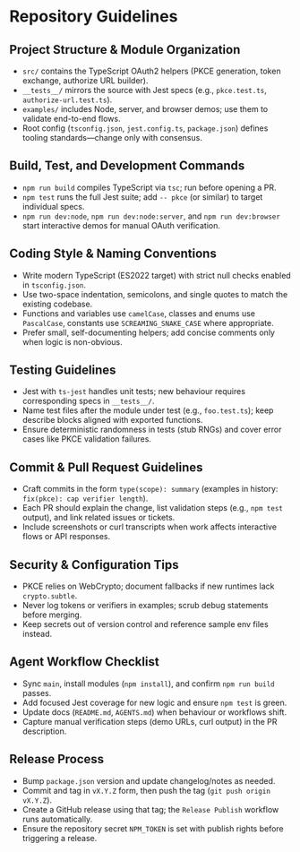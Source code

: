 # Repository Guidelines

## Project Structure & Module Organization
- `src/` contains the TypeScript OAuth2 helpers (PKCE generation, token exchange, authorize URL builder).
- `__tests__/` mirrors the source with Jest specs (e.g., `pkce.test.ts`, `authorize-url.test.ts`).
- `examples/` includes Node, server, and browser demos; use them to validate end-to-end flows.
- Root config (`tsconfig.json`, `jest.config.ts`, `package.json`) defines tooling standards—change only with consensus.

## Build, Test, and Development Commands
- `npm run build` compiles TypeScript via `tsc`; run before opening a PR.
- `npm test` runs the full Jest suite; add `-- pkce` (or similar) to target individual specs.
- `npm run dev:node`, `npm run dev:node:server`, and `npm run dev:browser` start interactive demos for manual OAuth verification.

## Coding Style & Naming Conventions
- Write modern TypeScript (ES2022 target) with strict null checks enabled in `tsconfig.json`.
- Use two-space indentation, semicolons, and single quotes to match the existing codebase.
- Functions and variables use `camelCase`, classes and enums use `PascalCase`, constants use `SCREAMING_SNAKE_CASE` where appropriate.
- Prefer small, self-documenting helpers; add concise comments only when logic is non-obvious.

## Testing Guidelines
- Jest with `ts-jest` handles unit tests; new behaviour requires corresponding specs in `__tests__/`.
- Name test files after the module under test (e.g., `foo.test.ts`); keep describe blocks aligned with exported functions.
- Ensure deterministic randomness in tests (stub RNGs) and cover error cases like PKCE validation failures.

## Commit & Pull Request Guidelines
- Craft commits in the form `type(scope): summary` (examples in history: `fix(pkce): cap verifier length`).
- Each PR should explain the change, list validation steps (e.g., `npm test` output), and link related issues or tickets.
- Include screenshots or curl transcripts when work affects interactive flows or API responses.

## Security & Configuration Tips
- PKCE relies on WebCrypto; document fallbacks if new runtimes lack `crypto.subtle`.
- Never log tokens or verifiers in examples; scrub debug statements before merging.
- Keep secrets out of version control and reference sample env files instead.

## Agent Workflow Checklist
- Sync `main`, install modules (`npm install`), and confirm `npm run build` passes.
- Add focused Jest coverage for new logic and ensure `npm test` is green.
- Update docs (`README.md`, `AGENTS.md`) when behaviour or workflows shift.
- Capture manual verification steps (demo URLs, curl output) in the PR description.

## Release Process
- Bump `package.json` version and update changelog/notes as needed.
- Commit and tag in `vX.Y.Z` form, then push the tag (`git push origin vX.Y.Z`).
- Create a GitHub release using that tag; the `Release Publish` workflow runs automatically.
- Ensure the repository secret `NPM_TOKEN` is set with publish rights before triggering a release.

